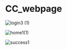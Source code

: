 # CC_webpage
![login3 (1)](https://user-images.githubusercontent.com/62335584/109487605-73289300-7aaa-11eb-8da8-c25cad1f2bce.png)

![home1(1)](https://user-images.githubusercontent.com/62335584/109487669-889dbd00-7aaa-11eb-9ff9-5328d718dd4f.png)

![success1](https://user-images.githubusercontent.com/62335584/109487725-9f441400-7aaa-11eb-9dfc-85b6af3cc2a4.png)

